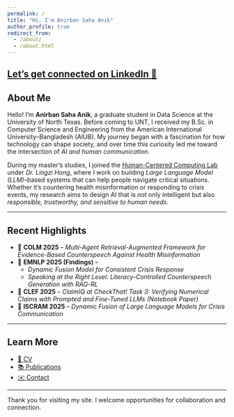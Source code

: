 ```yaml
---
permalink: /
title: "Hi, I'm Anirban Saha Anik"
author_profile: true
redirect_from: 
  - /about/
  - /about.html
---
```


## [Let’s get connected on LinkedIn 🤝](https://www.linkedin.com/in/anirban-saha-anik/)


## About Me

Hello! I’m **Anirban Saha Anik**, a graduate student in Data Science at the University of North Texas. Before coming to UNT, I received my B.Sc. in Computer Science and Engineering from the American International University–Bangladesh (AIUB). My journey began with a fascination for how technology can shape society, and over time this curiosity led me toward the intersection of *AI and human communication*.  

During my master’s studies, I joined the [Human-Centered Computing Lab](https://lingzihong.github.io/index.html) under *Dr. Lingzi Hong*, where I work on building *Large Language Model (LLM)*–based systems that can help people navigate critical situations. Whether it’s countering health misinformation or responding to crisis events, my research aims to design AI that is not only intelligent but also *responsible, trustworthy, and sensitive to human needs*.  

---

## Recent Highlights

- 📄 **COLM 2025** – *Multi-Agent Retrieval-Augmented Framework for Evidence-Based Counterspeech Against Health Misinformation*  
- 📄 **EMNLP 2025 (Findings)** –  
  - *Dynamic Fusion Model for Consistent Crisis Response*  
  - *Speaking at the Right Level: Literacy-Controlled Counterspeech Generation with RAG-RL*  
- 📄 **CLEF 2025** – *ClaimIQ at CheckThat! Task 3: Verifying Numerical Claims with Prompted and Fine-Tuned LLMs* *(Notebook Paper)*  
- 📄 **ISCRAM 2025** – *Dynamic Fusion of Large Language Models for Crisis Communication*  

---

## Learn More

- [📄 CV](/cv/)  
- [📚 Publications](/publications/)  
- [✉️ Contact](mailto:anirbansahaanik@my.unt.edu)  

---

Thank you for visiting my site. I welcome opportunities for collaboration and connection.  
